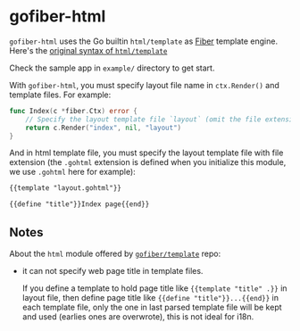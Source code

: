 # gofiber-html

`gofiber-html` uses the Go builtin `html/template` as [Fiber](https://gofiber.io) template engine. Here's the [original syntax of `html/template`](TEMPLATES_CHEATCHEET.md)

Check the sample app in `example/` directory to get start.

With `gofiber-html`, you must specify layout file name in `ctx.Render()` and
template files. For example:

```go
func Index(c *fiber.Ctx) error {
    // Specify the layout template file `layout` (omit the file extension)
    return c.Render("index", nil, "layout")
}
```

And in html template file, you must specify the layout template file with file
extension (the `.gohtml` extension is defined when you initialize this module,
we use `.gohtml` here for example):
```html
{{template "layout.gohtml"}}

{{define "title"}}Index page{{end}}
```

## Notes

About the `html` module offered by [`gofiber/template`](https://github.com/gofiber/template/tree/master/html)
repo:

- it can not specify web page title in template files.

    If you define a template to hold page title like `{{template "title" .}}`
    in layout file, then define page title like `{{define "title"}}...{{end}}`
    in each template file, only the one in last parsed template file will be
    kept and used (earlies ones are overwrote),
    this is not ideal for
i18n.

